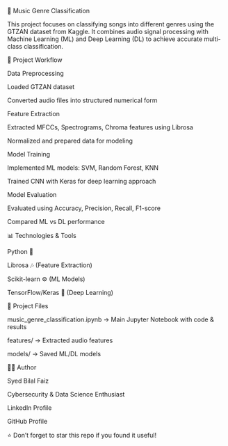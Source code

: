 🎵 Music Genre Classification

This project focuses on classifying songs into different genres using the GTZAN dataset from Kaggle. It combines audio signal processing with Machine Learning (ML) and Deep Learning (DL) to achieve accurate multi-class classification.

🚀 Project Workflow

Data Preprocessing

Loaded GTZAN dataset

Converted audio files into structured numerical form

Feature Extraction

Extracted MFCCs, Spectrograms, Chroma features using Librosa

Normalized and prepared data for modeling

Model Training

Implemented ML models: SVM, Random Forest, KNN

Trained CNN with Keras for deep learning approach

Model Evaluation

Evaluated using Accuracy, Precision, Recall, F1-score

Compared ML vs DL performance

📊 Technologies & Tools

Python 🐍

Librosa 🎶 (Feature Extraction)

Scikit-learn ⚙️ (ML Models)

TensorFlow/Keras 🤖 (Deep Learning)

📂 Project Files

music_genre_classification.ipynb → Main Jupyter Notebook with code & results

features/ → Extracted audio features

models/ → Saved ML/DL models

👨‍💻 Author

Syed Bilal Faiz

Cybersecurity & Data Science Enthusiast

LinkedIn Profile

GitHub Profile

⭐ Don’t forget to star this repo if you found it useful!
